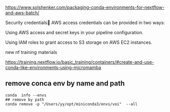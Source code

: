 https://www.solshenker.com/packaging-conda-environments-for-nextflow-and-aws-batch/


Security credentials
AWS access credentials can be provided in two ways:

Using AWS access and secret keys in your pipeline configuration.

Using IAM roles to grant access to S3 storage on AWS EC2 instances.



new nf training materials

https://training.nextflow.io/basic_training/containers/#create-and-use-conda-like-environments-using-micromamba


## remove conca env by name and path
```
conda  info --envs
## remove by path
conda remove -p "/Users/yy/opt/miniconda3/envs/voi"  --all

```
